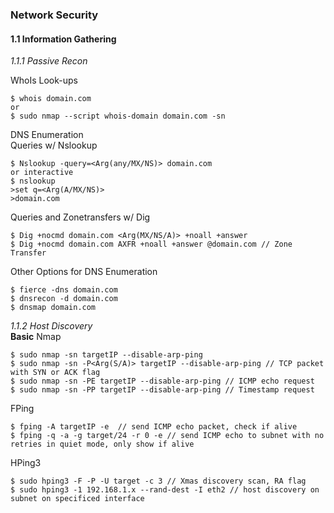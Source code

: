 ### Network Security  
#### 1.1 Information Gathering
_1.1.1 Passive Recon_  

WhoIs Look-ups
```
$ whois domain.com
or
$ sudo nmap --script whois-domain domain.com -sn
```
DNS Enumeration  
Queries w/ Nslookup
```
$ Nslookup -query=<Arg(any/MX/NS)> domain.com
or interactive
$ nslookup
>set q=<Arg(A/MX/NS)>
>domain.com
```
Queries and Zonetransfers w/ Dig
```
$ Dig +nocmd domain.com <Arg(MX/NS/A)> +noall +answer
$ Dig +nocmd domain.com AXFR +noall +answer @domain.com // Zone Transfer
```
Other Options for DNS Enumeration
```
$ fierce -dns domain.com
$ dnsrecon -d domain.com
$ dnsmap domain.com
```

_1.1.2 Host Discovery_  
**Basic**
Nmap
```
$ sudo nmap -sn targetIP --disable-arp-ping
$ sudo nmap -sn -P<Arg(S/A)> targetIP --disable-arp-ping // TCP packet with SYN or ACK flag
$ sudo nmap -sn -PE targetIP --disable-arp-ping // ICMP echo request
$ sudo nmap -sn -PP targetIP --disable-arp-ping // Timestamp request
```
FPing
```
$ fping -A targetIP -e  // send ICMP echo packet, check if alive
$ fping -q -a -g target/24 -r 0 -e // send ICMP echo to subnet with no retries in quiet mode, only show if alive
```
HPing3
```
$ sudo hping3 -F -P -U target -c 3 // Xmas discovery scan, RA flag
$ sudo hping3 -1 192.168.1.x --rand-dest -I eth2 // host discovery on subnet on specificed interface
```

